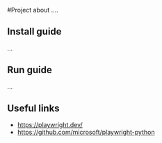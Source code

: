 #Project
about ....

## Install guide
...

## Run guide
...
## Useful links
- https://playwright.dev/
- https://github.com/microsoft/playwright-python
